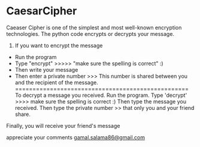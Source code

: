 # CaesarCipher
Caeaser Cipher is one of the simplest and most well-known encryption technologies.
The python code encrypts or decrypts your message.
1. If you want to encrypt the message
* Run the program
* Type "encrypt" >>>>> "make sure the spelling is correct" :)
* Then write your message
* Then enter a private number >>> This number is shared between you and the recipient of the message.
==================================================
To decrypt a message you received.
Run the program.
Type 'decrypt' >>>> make sure the spelling is correct :)
Then type the message you received.
Then type the private number >> that only you and your friend share.

Finally, you will receive your friend's message

appreciate your comments
gamal.salama86@gmail.com
